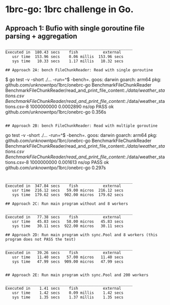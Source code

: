 # 1brc-go: 1brc challenge in Go.

## Approach 1: Bufio with single goroutine file parsing + aggregation 

```
________________________________________________________
Executed in  180.43 secs    fish           external
   usr time  153.96 secs    0.06 millis  153.96 secs
   sys time   10.33 secs    1.17 millis   10.32 secs

## Approach 2A: bench FileChunkReader: Read with single goroutine

```
$ go test -v -short ./... -run=^$ -bench=.
goos: darwin
goarch: arm64
pkg: github.com/unknowntpo/1brc/onebrc-go
BenchmarkFileChunkReader
BenchmarkFileChunkReader/read_and_print_file_content:_./data/weather_stations.csv
BenchmarkFileChunkReader/read_and_print_file_content:_./data/weather_stations.csv-8             1000000000               0.0002890 ns/op
PASS
ok      github.com/unknowntpo/1brc/onebrc-go    0.356s
```

## Approach 2B: bench FileChunkReader: Read with multiple goroutine

```
go test -v -short ./... -run=^$ -bench=.
goos: darwin
goarch: arm64
pkg: github.com/unknowntpo/1brc/onebrc-go
BenchmarkFileChunkReader
BenchmarkFileChunkReader/read_and_print_file_content:_./data/weather_stations.csv
BenchmarkFileChunkReader/read_and_print_file_content:_./data/weather_stations.csv-8             1000000000               0.001613 ns/op
PASS
ok      github.com/unknowntpo/1brc/onebrc-go    0.297s
```

________________________________________________________
Executed in  347.84 secs    fish           external
   usr time  216.12 secs   59.00 micros  216.12 secs
   sys time  179.62 secs  902.00 micros  179.62 secs

## Approach 2C: Run main program without and 8 workers

________________________________________________________
Executed in   77.38 secs    fish           external
   usr time   45.83 secs   58.00 micros   45.83 secs
   sys time   30.11 secs  922.00 micros   30.11 secs

## Approach 2D: Run main program with sync.Pool and 8 workers (this program does not PASS the test)

________________________________________________________
Executed in   39.26 secs    fish           external
   usr time   11.40 secs   57.00 micros   11.40 secs
   sys time   47.99 secs  909.00 micros   47.99 secs


## Approach 2E: Run main program with sync.Pool and 200 workers

________________________________________________________
Executed in    1.41 secs    fish           external
   usr time    1.42 secs    0.09 millis    1.42 secs
   sys time    1.35 secs    1.37 millis    1.35 secs